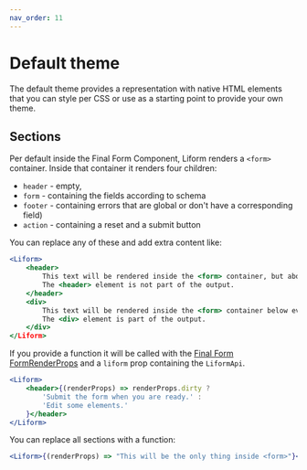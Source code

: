 ```yaml
---
nav_order: 11
---
```


# Default theme

The default theme provides a representation with native HTML elements that you can style per CSS or use as a starting point to provide your own theme.

## Sections

Per default inside the Final Form Component, Liform renders a `<form>` container.
Inside that container it renders four children:
* `header` - empty,
* `form` - containing the fields according to schema
* `footer` - containing errors that are global or don't have a corresponding field)
* `action` - containing a reset and a submit button

You can replace any of these and add extra content like:
```jsx
<Liform>
    <header>
        This text will be rendered inside the <form> container, but above the fields.
        The <header> element is not part of the output.
    </header>
    <div>
        This text will be rendered inside the <form> container below everything else.
        The <div> element is part of the output.
    </div>
</Liform>
```

If you provide a function it will be called with the [Final Form FormRenderProps](https://final-form.org/docs/react-final-form/types/FormRenderProps) and a `liform` prop containing the `LiformApi`.
```jsx
<Liform>
    <header>{(renderProps) => renderProps.dirty ?
        'Submit the form when you are ready.' :
        'Edit some elements.'
    }</header>
</Liform>
```

You can replace all sections with a function:
```jsx
<Liform>{(renderProps) => "This will be the only thing inside <form>"}</Liform>
```
